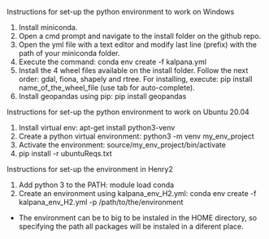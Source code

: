 Instructions for set-up the python environment to work on Windows
1) Install miniconda.
2) Open a cmd prompt and navigate to the install folder on the github repo.
3) Open the yml file  with a text editor and modify last line (prefix) with the path of your miniconda folder.
4) Execute the command: conda env create -f kalpana.yml
5) Install the 4 wheel files available on the install folder. Follow the next order: gdal, fiona, shapely and rtree. For installing, execute: pip install name_of_the_wheel_file (use tab for auto-complete).
6) Install geopandas using pip: pip install geopandas

Instructions for set-up the python environment to work on Ubuntu 20.04
1) Install virtual env: apt-get install python3-venv
2) Create a python virtual environment: python3 -m venv my_env_project
3) Activate the environment: source/my_env_project/bin/activate
4) pip install -r ubuntuReqs.txt

Instructions for set-up the environment in Henry2
1) Add python 3 to the PATH: module load conda
2) Create an environment using kalpana_env_H2.yml: conda env create -f kalpana_env_H2.yml -p /path/to/the/environment
* The environment can be to big to be instaled in the HOME directory, so specifying the path all packages will be instaled in a diferent place.
